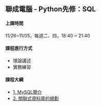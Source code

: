 ## 聯成電腦 - Python先修：SQL

#### 上課時間

11/26~11/05，每週二、四，18:40 ~ 21:40

#### 課程進行方式

- 理論講述
- 實務練習

#### 課程大綱
- [1. MySQL簡介](http://mirdex.github.io/SQL/0.%20MySQL.slides.html)
- [2. 關聯式資料庫的規劃](http://mirdex.github.io/SQL/0-1%20關聯式資料庫的規劃.slides.html)
